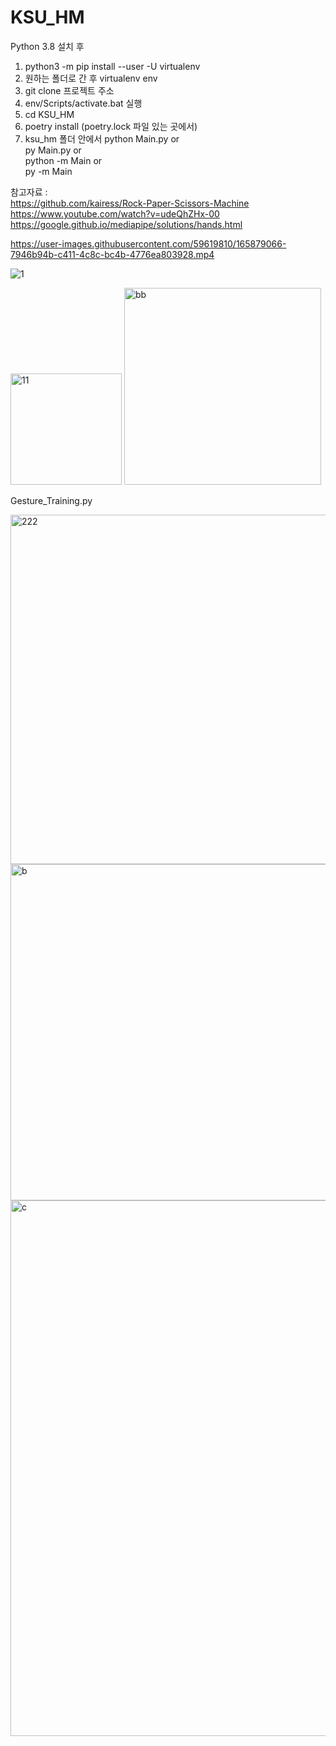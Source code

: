 # KSU_HM

Python 3.8 설치 후
1. python3 -m pip install --user -U virtualenv
2. 원하는 폴더로 간 후 virtualenv env
3. git clone 프로젝트 주소
4. env/Scripts/activate.bat 실행
5. cd KSU_HM 
6. poetry install (poetry.lock 파일 있는 곳에서)
7. ksu_hm 폴더 안에서 
 python Main.py or </br>
 py Main.py or </br>
 python -m Main or </br>
 py -m Main </br>

참고자료 : </br>
          https://github.com/kairess/Rock-Paper-Scissors-Machine </br>
          https://www.youtube.com/watch?v=udeQhZHx-00
          https://google.github.io/mediapipe/solutions/hands.html

https://user-images.githubusercontent.com/59619810/165879066-7946b94b-c411-4c8c-bc4b-4776ea803928.mp4

![1](https://user-images.githubusercontent.com/59619810/171845088-4a187187-6340-4c51-b2a3-cdecf25e474d.png)

<img width="178" alt="11" src="https://user-images.githubusercontent.com/59619810/171845652-499a3c97-caa6-4dd0-970a-ae33ed494fda.png">

<img width="315" alt="bb" src="https://user-images.githubusercontent.com/59619810/174114779-1f4ef5af-93eb-4dca-9aac-6af369fad769.png">





Gesture_Training.py


<img width="559" alt="222" src="https://user-images.githubusercontent.com/59619810/168469465-b48bc129-4c14-44f8-94f4-088647f1eb78.png">

<img width="538" alt="b" src="https://user-images.githubusercontent.com/59619810/168414420-d4a5c809-4945-4f38-bcb7-f4eeee911df0.png">

<img width="857" alt="c" src="https://user-images.githubusercontent.com/59619810/168414422-90f9d422-a7a9-40fa-8909-6bc0c5a5cc68.png">


